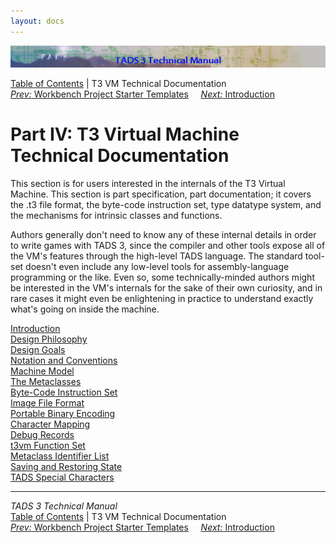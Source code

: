 ```yaml
---
layout: docs
---
```

<div class="topbar">

<img src="topbar.jpg" data-border="0" />

</div>

<div class="nav">

<a href="toc.html" class="nav">Table of Contents</a> \| T3 VM Technical
Documentation  
<span class="navnp"><a href="t3projectStarters.html" class="nav"><em>Prev:</em> Workbench
Project Starter Templates</a>    
<a href="t3spec/intro.html" class="nav"><em>Next:</em> Introduction</a>
    </span>

</div>



# Part IV: T3 Virtual Machine Technical Documentation

This section is for users interested in the internals of the T3 Virtual
Machine. This section is part specification, part documentation; it
covers the .t3 file format, the byte-code instruction set, type datatype
system, and the mechanisms for intrinsic classes and functions.

Authors generally don't need to know any of these internal details in
order to write games with TADS 3, since the compiler and other tools
expose all of the VM's features through the high-level TADS language.
The standard tool-set doesn't even include any low-level tools for
assembly-language programming or the like. Even so, some
technically-minded authors might be interested in the VM's internals for
the sake of their own curiosity, and in rare cases it might even be
enlightening in practice to understand exactly what's going on inside
the machine.

<div class="sectoc">

[Introduction](t3spec/intro.html)  
[Design Philosophy](t3spec/philos.html)  
[Design Goals](t3spec/goals.html)  
[Notation and Conventions](t3spec/notation.html)  
[Machine Model](t3spec/model.html)  
[The Metaclasses](t3spec/metacl.html)  
[Byte-Code Instruction Set](t3spec/opcode.html)  
[Image File Format](t3spec/format.html)  
[Portable Binary Encoding](t3spec/bincode.html)  
[Character Mapping](t3spec/charmap.html)  
[Debug Records](t3spec/debug.html)  
[t3vm Function Set](t3spec/fnset_t3.html)  
[Metaclass Identifier List](t3spec/metalist.html)  
[Saving and Restoring State](t3spec/save.html)  
[TADS Special Characters](t3spec/tadsspch.html)  



</div>

------------------------------------------------------------------------

<div class="navb">

*TADS 3 Technical Manual*  
<a href="toc.html" class="nav">Table of Contents</a> \| T3 VM Technical
Documentation  
<span class="navnp"><a href="t3projectStarters.html" class="nav"><em>Prev:</em> Workbench
Project Starter Templates</a>    
<a href="t3spec/intro.html" class="nav"><em>Next:</em> Introduction</a>
    </span>

</div>
